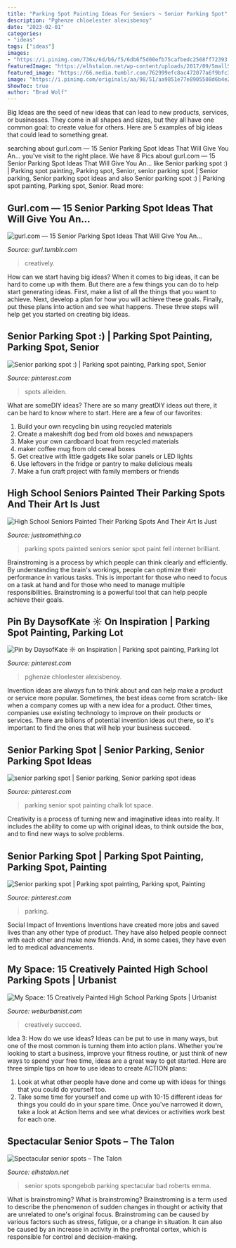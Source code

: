 ```yaml
---
title: "Parking Spot Painting Ideas For Seniors ~ Senior Parking Spot"
description: "Pghenze chloelester alexisbenoy"
date: "2023-02-01"
categories:
- "ideas"
tags: ["ideas"]
images:
- "https://i.pinimg.com/736x/6d/b6/f5/6db6f5d00efb75cafbedc2568ff72393.jpg"
featuredImage: "https://elhstalon.net/wp-content/uploads/2017/09/SmallSenior-parking-1.png"
featured_image: "https://66.media.tumblr.com/762999efc8ac472077a6f9bfc3962c60/tumblr_ouyfiaO0fA1qj4315o2_640.jpg"
image: "https://i.pinimg.com/originals/aa/98/51/aa9851e77e8905508d6b4e24897a74ef.jpg"
ShowToc: true
author: "Brad Wolf"
---
```



Big Ideas are the seed of new ideas that can lead to new products, services, or businesses. They come in all shapes and sizes, but they all have one common goal: to create value for others. Here are 5 examples of big ideas that could lead to something great.

	

		
searching about gurl.com — 15 Senior Parking Spot Ideas That Will Give You An... you've visit to the right place. We have 8 Pics about gurl.com — 15 Senior Parking Spot Ideas That Will Give You An... like Senior parking spot :) | Parking spot painting, Parking spot, Senior, senior parking spot | Senior parking, Senior parking spot ideas and also Senior parking spot :) | Parking spot painting, Parking spot, Senior. Read more:
		
    
## Gurl.com — 15 Senior Parking Spot Ideas That Will Give You An...

<img loading=lazy src="https://66.media.tumblr.com/762999efc8ac472077a6f9bfc3962c60/tumblr_ouyfiaO0fA1qj4315o2_640.jpg" onerror="this.onerror=null;this.src='https://tse1.mm.bing.net/th?id=OIP.z4BkCZ9KwU0Nq46qYO4MQwHaJ3&amp;pid=15.1';" alt="gurl.com — 15 Senior Parking Spot Ideas That Will Give You An...">

_Source: gurl.tumblr.com_

>creatively. 

	

How can we start having big ideas?
When it comes to big ideas, it can be hard to come up with them. But there are a few things you can do to help start generating ideas. First, make a list of all the things that you want to achieve. Next, develop a plan for how you will achieve these goals. Finally, put these plans into action and see what happens. These three steps will help get you started on creating big ideas.

    
## Senior Parking Spot :) | Parking Spot Painting, Parking Spot, Senior

<img loading=lazy src="https://i.pinimg.com/originals/e2/83/43/e28343433cd95ac4bfd8f390f276dd38.jpg" onerror="this.onerror=null;this.src='https://tse4.mm.bing.net/th?id=OIP.UgAkaqeDHlgNgvrCvbxIGAHaNL&amp;pid=15.1';" alt="Senior parking spot :) | Parking spot painting, Parking spot, Senior">

_Source: pinterest.com_

>spots alleiden. 

	

What are someDIY ideas?
There are so many greatDIY ideas out there, it can be hard to know where to start. Here are a few of our favorites: 
1. Build your own recycling bin using recycled materials 
2. Create a makeshift dog bed from old boxes and newspapers 
3. Make your own cardboard boat from recycled materials 
4. maker coffee mug from old cereal boxes 
5. Get creative with little gadgets like solar panels or LED lights 
6. Use leftovers in the fridge or pantry to make delicious meals 
7. Make a fun craft project with family members or friends 

    
## High School Seniors Painted Their Parking Spots And Their Art Is Just

<img loading=lazy src="http://justsomething.co/wp-content/uploads/2016/08/high-school-seniors-painted-their-parking-spots-and-the-internet-fell-in-love-with-their-art-01.jpeg" onerror="this.onerror=null;this.src='https://tse1.mm.bing.net/th?id=OIP.de9KbFz5T_dY7q5vrC9I_gHaFj&amp;pid=15.1';" alt="High School Seniors Painted Their Parking Spots And Their Art Is Just">

_Source: justsomething.co_

>parking spots painted seniors senior spot paint fell internet brilliant. 

	

Brainstroming is a process by which people can think clearly and efficiently. By understanding the brain's workings, people can optimize their performance in various tasks. This is important for those who need to focus on a task at hand and for those who need to manage multiple responsibilities. Brainstroming is a powerful tool that can help people achieve their goals.

    
## Pin By DaysofKate ☼ On Inspiration | Parking Spot Painting, Parking Lot

<img loading=lazy src="https://i.pinimg.com/originals/81/3e/70/813e70c358e488c40cf4d22417dffa05.jpg" onerror="this.onerror=null;this.src='https://tse1.mm.bing.net/th?id=OIP.zXXUCZx1AK4UKHYA6xl9gwHaJ3&amp;pid=15.1';" alt="Pin by DaysofKate ☼ on Inspiration | Parking spot painting, Parking lot">

_Source: pinterest.com_

>pghenze chloelester alexisbenoy. 

	

Invention ideas are always fun to think about and can help make a product or service more popular. Sometimes, the best ideas come from scratch- like when a company comes up with a new idea for a product. Other times, companies use existing technology to improve on their products or services. There are billions of potential invention ideas out there, so it's important to find the ones that will help your business succeed.

    
## Senior Parking Spot | Senior Parking, Senior Parking Spot Ideas

<img loading=lazy src="https://i.pinimg.com/originals/aa/98/51/aa9851e77e8905508d6b4e24897a74ef.jpg" onerror="this.onerror=null;this.src='https://tse1.mm.bing.net/th?id=OIP.Ms127_5iqI5tpCCQYV_MkgHaNL&amp;pid=15.1';" alt="senior parking spot | Senior parking, Senior parking spot ideas">

_Source: pinterest.com_

>parking senior spot painting chalk lot space. 

	

Creativity is a process of turning new and imaginative ideas into reality. It includes the ability to come up with original ideas, to think outside the box, and to find new ways to solve problems.

    
## Senior Parking Spot | Parking Spot Painting, Parking Spot, Painting

<img loading=lazy src="https://i.pinimg.com/736x/6d/b6/f5/6db6f5d00efb75cafbedc2568ff72393.jpg" onerror="this.onerror=null;this.src='https://tse3.mm.bing.net/th?id=OIP.ZQSXbS4PwEwdyMVBUKRe8gHaJ3&amp;pid=15.1';" alt="Senior parking spot | Parking spot painting, Parking spot, Painting">

_Source: pinterest.com_

>parking. 

	

Social Impact of Inventions
Inventions have created more jobs and saved lives than any other type of product. They have also helped people connect with each other and make new friends. And, in some cases, they have even led to medical advancements.

    
## My Space: 15 Creatively Painted High School Parking Spots | Urbanist

<img loading=lazy src="https://weburbanist.com/wp-content/uploads/2016/08/senior-parking-7a-644x409.jpg" onerror="this.onerror=null;this.src='https://tse4.mm.bing.net/th?id=OIP.SzB6cAP6r4a7T4Ad3V6MOgHaEt&amp;pid=15.1';" alt="My Space: 15 Creatively Painted High School Parking Spots | Urbanist">

_Source: weburbanist.com_

>creatively succeed. 

	

Idea 3: How do we use ideas?
Ideas can be put to use in many ways, but one of the most common is turning them into action plans. Whether you're looking to start a business, improve your fitness routine, or just think of new ways to spend your free time, ideas are a great way to get started. Here are three simple tips on how to use ideas to create ACTION plans:
1. Look at what other people have done and come up with ideas for things that you could do yourself too.
2. Take some time for yourself and come up with 10-15 different ideas for things you could do in your spare time. Once you've narrowed it down, take a look at Action Items and see what devices or activities work best for each one.

    
## Spectacular Senior Spots – The Talon

<img loading=lazy src="https://elhstalon.net/wp-content/uploads/2017/09/SmallSenior-parking-1.png" onerror="this.onerror=null;this.src='https://tse1.mm.bing.net/th?id=OIP.0syDoybMDoQbyt-Uh-IoZAAAAA&amp;pid=15.1';" alt="Spectacular senior spots – The Talon">

_Source: elhstalon.net_

>senior spots spongebob parking spectacular bad roberts emma. 

	

What is brainstroming?
What is brainstroming? Brainstroming is a term used to describe the phenomenon of sudden changes in thought or activity that are unrelated to one's original focus. Brainstroming can be caused by various factors such as stress, fatigue, or a change in situation. It can also be caused by an increase in activity in the prefrontal cortex, which is responsible for control and decision-making.

